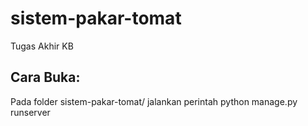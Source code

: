 # sistem-pakar-tomat
 Tugas Akhir KB

## Cara Buka:
Pada folder sistem-pakar-tomat/ jalankan perintah python manage.py runserver
